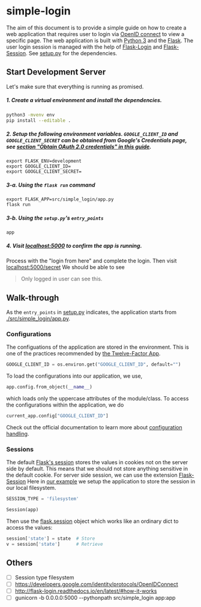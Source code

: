 # simple-login

The aim of this document is to provide a simple guide on
how to create a web application that requires user to login
via [OpenID connect](http://openid.net/connect/) to view a specific page.
The web application is built with [Python 3](https://www.python.org/)
and the [Flask](http://flask.pocoo.org/).
The user login session is managed with the help of
[Flask-Login](http://flask-login.readthedocs.io/en/latest/) and
[Flask-Session](https://pythonhosted.org/Flask-Session/).
See [setup.py](./setup.py) for the dependencies.

## Start Development Server

Let's make sure that everything is running as promised.

##### 1. Create a virtual environment and install the dependencies.
```sh
python3 -mvenv env
pip install --editable .
```

##### 2. Setup the following environment variables. `GOOGLE_CLIENT_ID` and `GOOGLE_CLIENT_SECRET` can be obtained from Google's Credentials page, see [section "Obtain OAuth 2.0 credentials" in this guide](https://developers.google.com/identity/protocols/OpenIDConnect#getcredentials).

```
export FLASK_ENV=development
export GOOGLE_CLIENT_ID=
export GOOGLE_CLIENT_SECRET=
```

##### 3-a. Using the `flask run` command
```
export FLASK_APP=src/simple_login/app.py
flask run
```

##### 3-b. Using the `setup.py`'s `entry_points`
```
app
```

##### 4. Visit [localhost:5000](http://localhost:5000) to confirm the app is running.
Process with the "login from here" and complete the login.
Then visit [localhost:5000/secret](http://localhost:5000/secret)
We should be able to see
> Only logged in user can see this.

## Walk-through

As the `entry_points` in [setup.py](./setup.py) indicates, the application
starts from [./src/simple_login/app.py](./src/simple_login/app.py).

### Configurations

The configuations of the application are stored in the environment.
This is one of the practices recommended by
[the Twelve-Factor App](https://12factor.net/config).

```python
GOOGLE_CLIENT_ID = os.environ.get("GOOGLE_CLIENT_ID", default="")
```

To load the configurations into our application, we use,
```python
app.config.from_object(__name__)
```
which loads only the uppercase attributes of the module/class.
To access the configurations within the application, we do
```python
current_app.config["GOOGLE_CLIENT_ID"]
```
Check out the official documentation to learn more about
[configuration handling](http://flask.pocoo.org/docs/1.0/config/).

### Sessions

The default [Flask's session](http://flask.pocoo.org/docs/1.0/api/#flask.session)
stores the values in cookies not on the server side by default.
This means that we should not store anything sensitive in the default cookie.
For server side session, we can use the extension
[Flask-Session](https://pythonhosted.org/Flask-Session/)
Here in [our example](./src/simple_login/app.py) we setup the application
to store the session in our local filesystem.
```python
SESSION_TYPE = 'filesystem'

Session(app)
```
Then use the [flask.session](http://flask.pocoo.org/docs/api/#flask.session)
object which works like an ordinary dict to access the values:
```python
session['state'] = state  # Store
v = session['state']      # Retrieve
```

## Others

- [ ] Session type filesystem
- [ ] https://developers.google.com/identity/protocols/OpenIDConnect
- [ ] http://flask-login.readthedocs.io/en/latest/#how-it-works
- [ ] gunicorn -b 0.0.0.0:5000 --pythonpath src/simple_login  app:app
